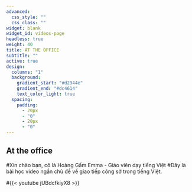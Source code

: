 ```yaml
---
advanced:
  css_style: ""
  css_class: ""
widget: blank
widget_id: videos-page
headless: true
weight: 40
title: AT THE OFFICE
subtitle: ""
active: true
design:
  columns: "1"
  background:
    gradient_start: "#d2944e"
    gradient_end: "#dc4614"
    text_color_light: true
  spacing:
    padding:
      - 20px
      - "0"
      - 20px
      - "0"
---
```

## At the office

#Xin chào bạn, cô là Hoàng Gấm Emma - Giáo viên dạy tiếng Việt
#Đây là bài học video ngắn chủ đề về giao tiếp công sở trong tiếng Việt.

#{{< youtube jUBdcfkiyX8 >}}

</br>
